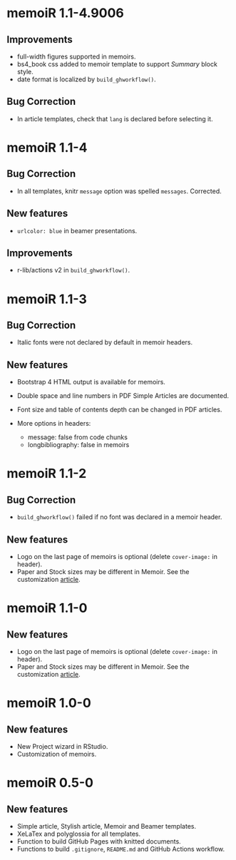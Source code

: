 # memoiR 1.1-4.9006

## Improvements

* full-width figures supported in memoirs.
* bs4_book css added to memoir template to support *Summary* block style.
* date format is localized by `build_ghworkflow()`. 

## Bug Correction

* In article templates, check that `lang` is declared before selecting it.


# memoiR 1.1-4

## Bug Correction

* In all templates, knitr `message` option was spelled `messages`. Corrected.

## New features

* `urlcolor: blue` in beamer presentations.

## Improvements

* r-lib/actions v2 in `build_ghworkflow()`.


# memoiR 1.1-3

## Bug Correction

* Italic fonts were not declared by default in memoir headers.

## New features

* Bootstrap 4 HTML output is available for memoirs.
* Double space and line numbers in PDF Simple Articles are documented.
* Font size and table of contents depth can be changed in PDF articles.
* More options in headers:

  * message: false from code chunks
  * longbibliography: false in memoirs


# memoiR 1.1-2

## Bug Correction

* `build_ghworkflow()` failed if no font was declared in a memoir header.

## New features

* Logo on the last page of memoirs is optional (delete `cover-image:` in header).
* Paper and Stock sizes may be different in Memoir. See the customization [article](https://ericmarcon.github.io/memoiR/articles/articles/memoir.html).


# memoiR 1.1-0

## New features

* Logo on the last page of memoirs is optional (delete `cover-image:` in header).
* Paper and Stock sizes may be different in Memoir. See the customization [article](https://ericmarcon.github.io/memoiR/articles/articles/memoir.html).


# memoiR 1.0-0

## New features

* New Project wizard in RStudio.
* Customization of memoirs.


# memoiR 0.5-0

## New features

* Simple article, Stylish article, Memoir and Beamer templates.
* XeLaTex and polyglossia for all templates.
* Function to build GitHub Pages with knitted documents.
* Functions to build `.gitignore`, `README.md` and GitHub Actions workflow.
